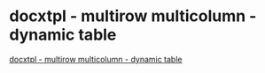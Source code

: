 # docxtpl - multirow multicolumn - dynamic table
[docxtpl - multirow multicolumn - dynamic table](https://aiwithcloud.com/2022/09/19/docxtpl___multirow_multicolumn___dynamic_table/)